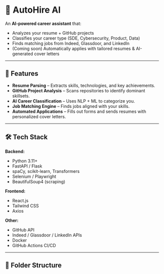 # 🚀 AutoHire AI

An **AI-powered career assistant** that:
- Analyzes your resume + GitHub projects
- Classifies your career type (SDE, Cybersecurity, Product, Data)
- Finds matching jobs from Indeed, Glassdoor, and LinkedIn
- (Coming soon) Automatically applies with tailored resumes & AI-generated cover letters

---

## 📌 Features
- **Resume Parsing** – Extracts skills, technologies, and key achievements.
- **GitHub Project Analysis** – Scans repositories to identify dominant skillsets.
- **AI Career Classification** – Uses NLP + ML to categorize you.
- **Job Matching Engine** – Finds jobs aligned with your skills.
- **Automated Applications** – Fills out forms and sends resumes with personalized cover letters.

---

## 🛠️ Tech Stack
**Backend:**
- Python 3.11+
- FastAPI / Flask
- spaCy, scikit-learn, Transformers
- Selenium / Playwright
- BeautifulSoup4 (scraping)

**Frontend:**
- React.js
- Tailwind CSS
- Axios

**Other:**
- GitHub API
- Indeed / Glassdoor / LinkedIn APIs
- Docker
- GitHub Actions CI/CD

---

## 📂 Folder Structure
